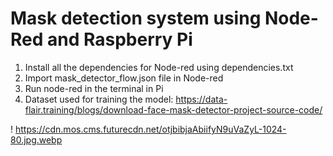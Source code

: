 # Mask detection system using Node-Red and Raspberry Pi

1) Install all the dependencies for Node-red using dependencies.txt 
3) Import mask_detector_flow.json file in Node-red
4) Run node-red in the terminal in Pi 
5) Dataset used for training the model: https://data-flair.training/blogs/download-face-mask-detector-project-source-code/


! https://cdn.mos.cms.futurecdn.net/otjbibjaAbiifyN9uVaZyL-1024-80.jpg.webp
